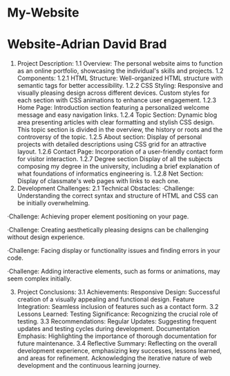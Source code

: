 # My-Website
# Website-Adrian David Brad
1. Project Description:
1.1 Overview:
The personal website aims to function as an online portfolio, showcasing the individual's skills and projects.
1.2 Components:
1.2.1 HTML Structure:
Well-organized HTML structure with semantic tags for better accessibility.
1.2.2 CSS Styling:
Responsive and visually pleasing design across different devices.
Custom styles for each section with CSS animations to enhance user engagement.
1.2.3 Home Page:
Introduction section featuring a personalized welcome message and easy navigation links.
1.2.4 Topic Section:
Dynamic blog area presenting articles with clear formatting and stylish CSS design. This topic section is divided in the overview, the history or roots and the controversy of the topic.
1.2.5 About section:
Display of personal projects with detailed descriptions using CSS grid for an attractive layout.
1.2.6 Contact Page:
Incorporation of a user-friendly contact form for visitor interaction.
1.2.7 Degree section
Display of all the subjects composing my degree in the university, including a brief explanation of what foundations of informatics engineering is.
1.2.8 Net Section:
Display of classmate's web pages with links to each one.
2. Development Challenges:
2.1 Technical Obstacles:
·Challenge: Understanding the correct syntax and structure of HTML and CSS can be initially overwhelming.

·Challenge: Achieving proper element positioning on your page.

·Challenge: Creating aesthetically pleasing designs can be challenging without design experience.

·Challenge: Facing display or functionality issues and finding errors in your code.

·Challenge: Adding interactive elements, such as forms or animations, may seem complex initially.

3. Project Conclusions:
3.1 Achievements:
Responsive Design: Successful creation of a visually appealing and functional design.
Feature Integration: Seamless inclusion of features such as a contact form.
3.2 Lessons Learned:
Testing Significance: Recognizing the crucial role of testing.
3.3 Recommendations:
Regular Updates: Suggesting frequent updates and testing cycles during development.
Documentation Emphasis: Highlighting the importance of thorough documentation for future maintenance.
3.4 Reflective Summary:
Reflecting on the overall development experience, emphasizing key successes, lessons learned, and areas for refinement.
Acknowledging the iterative nature of web development and the continuous learning journey.
